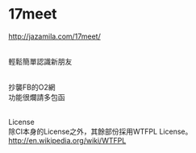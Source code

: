 17meet
======

http://jazamila.com/17meet/

<br>輕鬆簡單認識新朋友

<br>抄襲FB的O2網
<br>功能很爛請多包函

<br>License
<br>除CI本身的License之外，其餘部份採用WTFPL License。
<br>http://en.wikipedia.org/wiki/WTFPL
